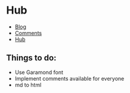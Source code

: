 <head>
<link rel="shortcut icon" type="image/svg" href="https://avatars.githubusercontent.com/u/56490563?s=96&v=4"/>
</head>

# Hub

- [Blog](https://blog.francofantomius.com)
- [Comments](https://comments.francofantomius.com)
- [Hub](https://hub.francofantomius.com)


## Things to do:
- Use Garamond font
- Implement comments available for everyone
- md to html
